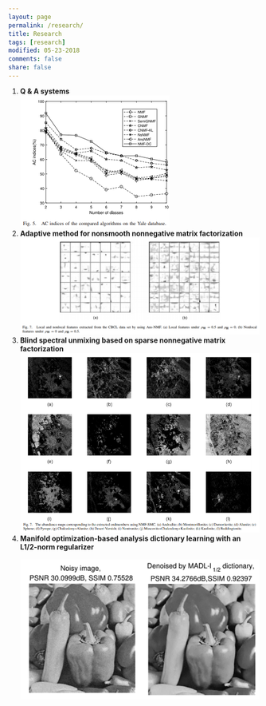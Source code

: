 ```yaml
---
layout: page
permalink: /research/
title: Research
tags: [research]
modified: 05-23-2018
comments: false
share: false
---
```

<ol>

  <li><b> Q & A systems<br>
  <img src="../images/tsmc.png">
  <li><b> Adaptive method for nonsmooth nonnegative matrix factorization <br>
  <img src="../images/AnsNMF.png">
  <li><b> Blind spectral unmixing based on sparse nonnegative matrix factorization<br>
  <img src="../images/tip.png">
  <li><b> Manifold optimization-based analysis dictionary learning with an L1/2-norm regularizer<br><br>
  <img src="../images/nn.png">
    




